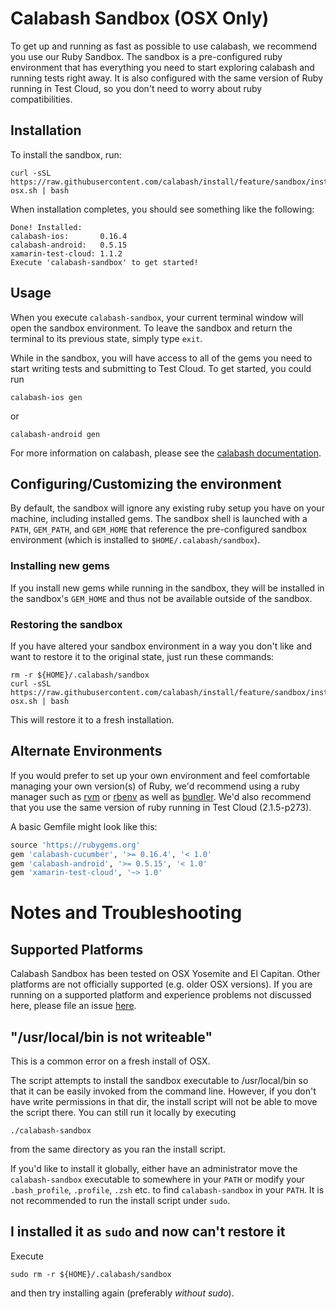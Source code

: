 # Calabash Sandbox (OSX Only)

To get up and running as fast as possible to use calabash, we recommend you
use our Ruby Sandbox. The sandbox is a pre-configured ruby environment that
has everything you need to start exploring calabash and running tests right away.
It is also configured with the same version of Ruby running in Test Cloud, so
you don't need to worry about ruby compatibilities.

## Installation

To install the sandbox, run:

```shell
curl -sSL https://raw.githubusercontent.com/calabash/install/feature/sandbox/install-osx.sh | bash
```

When installation completes, you should see something like the following:

```shell
Done! Installed:
calabash-ios:       0.16.4
calabash-android:   0.5.15
xamarin-test-cloud: 1.1.2
Execute 'calabash-sandbox' to get started!
```

## Usage
When you execute `calabash-sandbox`, your current terminal window will open the
sandbox environment. To leave the sandbox and return the terminal to its
previous state, simply type `exit`.

While in the sandbox, you will have access to all of the gems you need to
start writing tests and submitting to Test Cloud. To get started, you could
run

```shell
calabash-ios gen
```
or
```shell
calabash-android gen
```

For more information on calabash, please see the [calabash documentation](http://developer.xamarin.com/guides/testcloud/calabash/).

## Configuring/Customizing the environment
By default, the sandbox will ignore any existing ruby setup you have on your
machine, including installed gems. The sandbox shell is launched with a `PATH`,
`GEM_PATH`, and `GEM_HOME` that reference the pre-configured sandbox environment
(which is installed to `$HOME/.calabash/sandbox`).

### Installing new gems
If you install new gems while running in the sandbox, they will be installed
in the sandbox's `GEM_HOME` and thus not be available outside of the sandbox.

### Restoring the sandbox
If you have altered your sandbox environment in a way you don't like and want
to restore it to the original state, just run these commands:

```shell
rm -r ${HOME}/.calabash/sandbox
curl -sSL https://raw.githubusercontent.com/calabash/install/feature/sandbox/install-osx.sh | bash
```

This will restore it to a fresh installation.

## Alternate Environments

If you would prefer to set up your own environment and feel comfortable managing
your own version(s) of Ruby, we'd recommend using a ruby manager such as [rvm](https://rvm.io/)
or [rbenv](https://github.com/rbenv/rbenv) as well as [bundler](http://bundler.io/). We'd also recommend that you use the same
version of ruby running in Test Cloud (2.1.5-p273).

A basic Gemfile might look like this:
```ruby
source 'https://rubygems.org'
gem 'calabash-cucumber', '>= 0.16.4', '< 1.0'
gem 'calabash-android', '>= 0.5.15', '< 1.0'
gem 'xamarin-test-cloud', '~> 1.0'
```

# Notes and Troubleshooting

## Supported Platforms
Calabash Sandbox has been tested on OSX Yosemite and El Capitan. Other platforms
are not officially supported (e.g. older OSX versions). If you are running on a
supported platform and experience problems not discussed here, please file an
issue [here](https://github.com/calabash/install/issues).

## "/usr/local/bin is not writeable"
This is a common error on a fresh install of OSX.

The script attempts to install the sandbox executable to /usr/local/bin so that
it can be easily invoked from the command line. However, if you don't have
write permissions in that dir, the install script will not be able to move
the script there. You can still run it locally by executing
```shell
./calabash-sandbox
```
from the same directory as you ran the install script.

If you'd like to install it globally, either have an administrator move the
`calabash-sandbox` executable to somewhere in your `PATH` or modify your
`.bash_profile`, `.profile`, `.zsh` etc. to find `calabash-sandbox` in your
`PATH`. It is not recommended to run the install script under `sudo`.

## I installed it as `sudo` and now can't restore it
Execute
```shell
sudo rm -r ${HOME}/.calabash/sandbox
```
and then try installing again (preferably _without sudo_).
